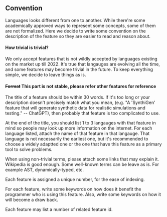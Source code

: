 ## Convention
Languages looks different from one to another. While there're some academically approved ways to represent some concepts, some of them are not formalized. Here we decide to write some convention on the description of the feature so they are easier to read and reason about.

#### How trivial is trivial? 

We only accept features that is not wildly accepted by languages existing on the market up till 2022. It's true that langauges are evolving all the time, and some features may become trivial in the future. To keep everything simple, we decide to leave things as is.  

#### <del>Format</del> This part is not stable, please refer other features for reference
The title of a feature should be within 30 words. If it's too long or your description doesn't precisely match what you mean, (e.g. "A 'SynthiGen' feature that will generate synthetic data for realistic simulations and testing." -- ChatGPT), then probably that feature is too complicated to use. 

At the end of the title, you should list 1 to 3 langauges with that feature in mind so people may look up more information on the internet. For each language listed, attach the name of that feature in that langauge. That language is not necessarily the earliest one, but it's recommended to choose a widely adaptted one or the one that have this feature as a primary tool to solve problems.

When using non-trivial terms, please attach some links that may explain it. Wikipedia is good enough. Some well-known terms can be leave as is. For example AST, dynamically-typed, etc.

Each feature is assigned a unique number, for the ease of indexing.

For each feature, write some keywords on how does it benefit the programmer who is using this feature. Also, write some keywords on how it will become a draw back.

Each feature may list a number of related feature id.
